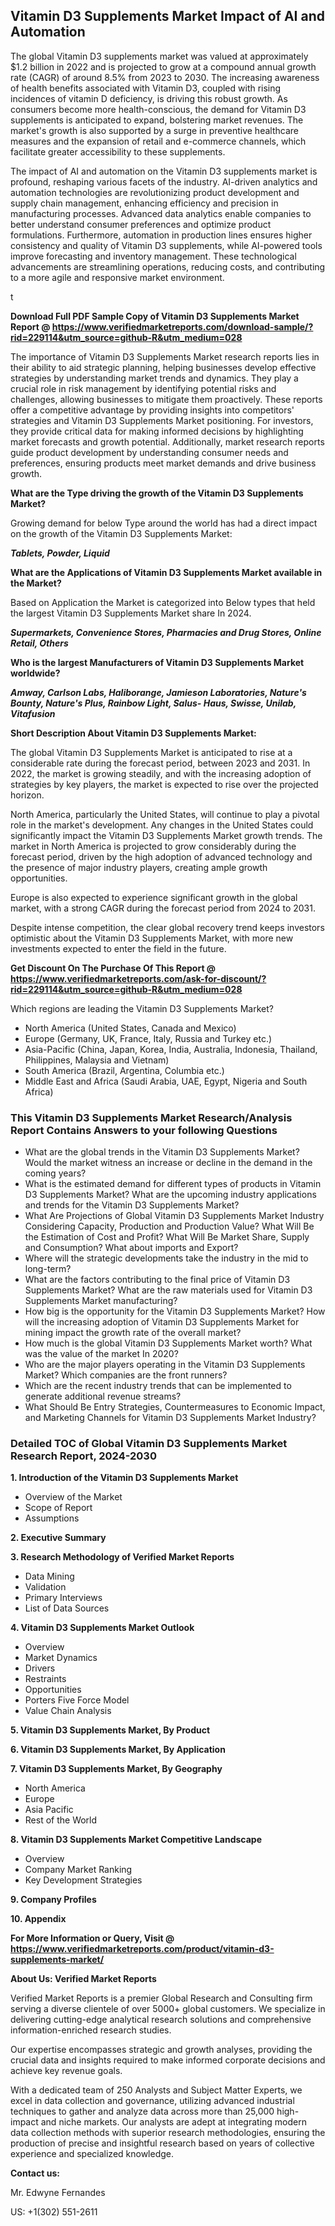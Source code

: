 <h2>Vitamin D3 Supplements Market Impact of AI and Automation</h2><p>The global Vitamin D3 supplements market was valued at approximately $1.2 billion in 2022 and is projected to grow at a compound annual growth rate (CAGR) of around 8.5% from 2023 to 2030. The increasing awareness of health benefits associated with Vitamin D3, coupled with rising incidences of vitamin D deficiency, is driving this robust growth. As consumers become more health-conscious, the demand for Vitamin D3 supplements is anticipated to expand, bolstering market revenues. The market's growth is also supported by a surge in preventive healthcare measures and the expansion of retail and e-commerce channels, which facilitate greater accessibility to these supplements.</p><p>The impact of AI and automation on the Vitamin D3 supplements market is profound, reshaping various facets of the industry. AI-driven analytics and automation technologies are revolutionizing product development and supply chain management, enhancing efficiency and precision in manufacturing processes. Advanced data analytics enable companies to better understand consumer preferences and optimize product formulations. Furthermore, automation in production lines ensures higher consistency and quality of Vitamin D3 supplements, while AI-powered tools improve forecasting and inventory management. These technological advancements are streamlining operations, reducing costs, and contributing to a more agile and responsive market environment.</p>t</p><p id="" class=""><strong>Download Full PDF Sample Copy of Vitamin D3 Supplements Market Report @ <a href="https://www.verifiedmarketreports.com/download-sample/?rid=229114&utm_source=github-R&utm_medium=028" target="_blank">https://www.verifiedmarketreports.com/download-sample/?rid=229114&utm_source=github-R&utm_medium=028</a></strong></p><p>The importance of&nbsp;Vitamin D3 Supplements Market research reports lies in their ability to aid strategic planning, helping businesses develop effective strategies by understanding market trends and dynamics. They play a crucial role in risk management by identifying potential risks and challenges, allowing businesses to mitigate them proactively. These reports offer a competitive advantage by providing insights into competitors' strategies and Vitamin D3 Supplements Market positioning. For investors, they provide critical data for making informed decisions by highlighting market forecasts and growth potential. Additionally, market research reports guide product development by understanding consumer needs and preferences, ensuring products meet market demands and drive business growth.</p><p><strong>What are the&nbsp;Type driving the growth of the Vitamin D3 Supplements Market?</strong></p><p id="" class="">Growing demand for below Type around the world has had a direct impact on the growth of the Vitamin D3 Supplements Market:</p><em><strong>Tablets, Powder, Liquid</strong></em></p><strong>What are the&nbsp;Applications&nbsp;of Vitamin D3 Supplements Market available in the Market?</strong></p><p id="" class="">Based on Application the Market is categorized into Below types that held the largest Vitamin D3 Supplements Market share In 2024.</p><em><strong>Supermarkets, Convenience Stores, Pharmacies and Drug Stores, Online Retail, Others</strong></em></p><strong>Who is the largest Manufacturers of Vitamin D3 Supplements Market worldwide?</strong></p><p><em><strong>Amway, Carlson Labs, Haliborange, Jamieson Laboratories, Nature's Bounty, Nature's Plus, Rainbow Light, Salus- Haus, Swisse, Unilab, Vitafusion</strong></em></p><p id="" class=""><strong>Short Description About Vitamin D3 Supplements Market:</strong></p><p>The global Vitamin D3 Supplements Market is anticipated to rise at a considerable rate during the forecast period, between 2023 and 2031. In 2022, the market is growing steadily, and with the increasing adoption of strategies by key players, the market is expected to rise over the projected horizon.</p><p>North America, particularly the United States, will continue to play a pivotal role in the market's development. Any changes in the United States could significantly impact the Vitamin D3 Supplements Market growth trends. The market in North America is projected to grow considerably during the forecast period, driven by the high adoption of advanced technology and the presence of major industry players, creating ample growth opportunities.</p><p>Europe is also expected to experience significant growth in the global market, with a strong CAGR during the forecast period from 2024 to 2031.</p><p>Despite intense competition, the clear global recovery trend keeps investors optimistic about the Vitamin D3 Supplements Market, with more new investments expected to enter the field in the future.</p><p id="" class=""><strong>Get Discount On The Purchase Of This Report @ <a href="https://www.verifiedmarketreports.com/ask-for-discount/?rid=229114&utm_source=github-R&utm_medium=028" target="_blank">https://www.verifiedmarketreports.com/ask-for-discount/?rid=229114&utm_source=github-R&utm_medium=028</a></strong></p>Which regions are leading the Vitamin D3 Supplements Market?</p><ul><li>North America (United States, Canada and Mexico)</li><li>Europe (Germany, UK, France, Italy, Russia and Turkey etc.)</li><li>Asia-Pacific (China, Japan, Korea, India, Australia, Indonesia, Thailand, Philippines, Malaysia and Vietnam)</li><li>South America (Brazil, Argentina, Columbia etc.)</li><li>Middle East and Africa (Saudi Arabia, UAE, Egypt, Nigeria and South Africa)</li></ul><h3 id="" class="">This Vitamin D3 Supplements Market Research/Analysis Report Contains Answers to your following Questions</h3><ul><li>What are the global trends in the Vitamin D3 Supplements Market? Would the market witness an increase or decline in the demand in the coming years?</li><li>What is the estimated demand for different types of products in Vitamin D3 Supplements Market? What are the upcoming industry applications and trends for the Vitamin D3 Supplements Market?</li><li>What Are Projections of Global Vitamin D3 Supplements Market Industry Considering Capacity, Production and Production Value? What Will Be the Estimation of Cost and Profit? What Will Be Market Share, Supply and Consumption? What about imports and Export?</li><li>Where will the strategic developments take the industry in the mid to long-term?</li><li>What are the factors contributing to the final price of Vitamin D3 Supplements Market? What are the raw materials used for Vitamin D3 Supplements Market manufacturing?</li><li>How big is the opportunity for the Vitamin D3 Supplements Market? How will the increasing adoption of Vitamin D3 Supplements Market for mining impact the growth rate of the overall market?</li><li>How much is the global Vitamin D3 Supplements Market worth? What was the value of the market In 2020?</li><li>Who are the major players operating in the Vitamin D3 Supplements Market? Which companies are the front runners?</li><li>Which are the recent industry trends that can be implemented to generate additional revenue streams?</li><li>What Should Be Entry Strategies, Countermeasures to Economic Impact, and Marketing Channels for Vitamin D3 Supplements Market Industry?</li></ul><h3 id="" class="">Detailed TOC of Global Vitamin D3 Supplements Market Research Report, 2024-2030</h3><p id="" class=""><strong>1. Introduction of the Vitamin D3 Supplements Market</strong></p><ul><li>Overview of the Market</li><li>Scope of Report</li><li>Assumptions</li></ul><p id="" class=""><strong>2. Executive Summary</strong></p><p id="" class=""><strong>3. Research Methodology of Verified Market Reports</strong></p><ul><li>Data Mining</li><li>Validation</li><li>Primary Interviews</li><li>List of Data Sources</li></ul><p id="" class=""><strong>4. Vitamin D3 Supplements Market Outlook</strong></p><ul><li>Overview</li><li>Market Dynamics</li><li>Drivers</li><li>Restraints</li><li>Opportunities</li><li>Porters Five Force Model</li><li>Value Chain Analysis</li></ul><p id="" class=""><strong>5. Vitamin D3 Supplements Market, By Product</strong></p><p id="" class=""><strong>6. Vitamin D3 Supplements Market, By Application</strong></p><p id="" class=""><strong>7. Vitamin D3 Supplements Market, By Geography</strong></p><ul><li>North America</li><li>Europe</li><li>Asia Pacific</li><li>Rest of the World</li></ul><p id="" class=""><strong>8. Vitamin D3 Supplements Market Competitive Landscape</strong></p><ul><li>Overview</li><li>Company Market Ranking</li><li>Key Development Strategies</li></ul><p id="" class=""><strong>9. Company Profiles</strong></p><p id="" class=""><strong>10. Appendix</strong></p><p id="" class=""><strong>For More Information or Query, Visit @ <a href="https://www.verifiedmarketreports.com/product/vitamin-d3-supplements-market/" target="_blank">https://www.verifiedmarketreports.com/product/vitamin-d3-supplements-market/</a></strong></p><p id="" class=""><strong>About Us: Verified Market Reports</strong></p><p id="" class="">Verified Market Reports is a premier Global Research and Consulting firm serving a diverse clientele of over 5000+ global customers. We specialize in delivering cutting-edge analytical research solutions and comprehensive information-enriched research studies.</p><p id="" class="">Our expertise encompasses strategic and growth analyses, providing the crucial data and insights required to make informed corporate decisions and achieve key revenue goals.</p><p id="" class="">With a dedicated team of 250 Analysts and Subject Matter Experts, we excel in data collection and governance, utilizing advanced industrial techniques to gather and analyze data across more than 25,000 high-impact and niche markets. Our analysts are adept at integrating modern data collection methods with superior research methodologies, ensuring the production of precise and insightful research based on years of collective experience and specialized knowledge.</p><p id="" class=""><strong>Contact us:</strong></p><p id="" class="">Mr. Edwyne Fernandes</p><p id="" class="">US: +1(302) 551-2611</p>